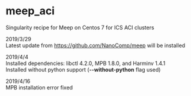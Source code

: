 # meep_aci
Singularity recipe for Meep on Centos 7 for ICS ACI clusters

2019/3/29  
Latest update from https://github.com/NanoComp/meep will be installed

2019/4/4  
Installed dependencies: libctl 4.2.0, MPB 1.8.0, and Harminv 1.4.1  
Installed without python support (**--without-python** flag used)

2019/4/16  
MPB installation error fixed
